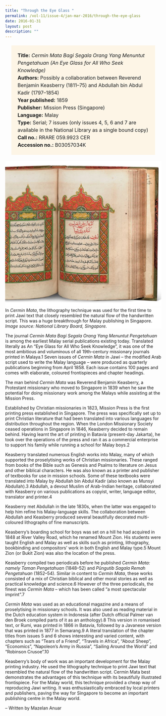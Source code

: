 ```yaml
---
title: "Through the Eye Glass "
permalink: /vol-11/issue-4/jan-mar-2016/through-the-eye-glass
date: 2016-01-31
layout: post
description: ""
---
```

<span style="background-colour: #fdf5e6; padding: 20px; margin: 20px; background:#fdf5e6; display:block; font-size:1rem; line-height:1.5rem;"> 
	<b>Title:</b> <i>Cermin Mata Bagi Segala Orang Yang 
	Menuntut Pengetahuan (An Eye Glass for All Who Seek Knowledge)</i><br>
<b>Authors:</b> Possibly a collaboration between Reverend Benjamin Keasberry (1811–75) and Abdullah bin Abdul Kadir (1797–1854)<br>
<b>Year published:</b> 1859<br>
<b>Publisher:</b> Mission Press (Singapore)<br>
<b>Language:</b> Malay<br>
<b>Type:</b> Serial; 7 issues (only issues 4, 5, 6 and 7 are available in the National Library as a single bound copy)<br>
<b>Call no.:</b> RRARE 059.9923 CER<br>
<b>Accession no.:</b> B03057034K
</span>

<img src="/images/vol-11-issue-4/through-the-eye-glass/E1.JPG">
<div style="background-color: white;">In <i>Cermin Mata</i>, the lithography technique was used for the first time to print Jawi text that closely resembled the natural flow of the handwritten script. This was a huge breakthrough for Malay publishing in Singapore. <i>Image source: National Library Board, Singapore.</i></div>

The journal *Cermin Mata Bagi Segala Orang Yang Menuntut Pengetahuan* is among the earliest Malay serial publications existing today. Translated literally as An “Eye Glass for All Who Seek Knowledge”, it was one of the most ambitious and voluminous of all 19th-century missionary journals printed in Malaya.1 Seven issues of *Cermin Mata* in Jawi – the modified Arab script used to 
write the Malay language – were produced as quarterly publications beginning from April 1858. Each issue contains 100 pages and comes with elaborate, coloured frontispieces and chapter headings.

The man behind *Cermin Mata* was Reverend Benjamin Keasberry, a Protestant missionary who moved to Singapore in 1839 when he saw the potential for doing missionary work among the Malays while assisting at the Mission Press.

Established by Christian missionaries in 1823, Mission Press is the first printing press established in Singapore. The press was specifically set up to print Christian literature that had been translated into various languages for distribution throughout the region. When the London 
Missionary Society ceased operations in Singapore in 1846, Keasberry decided to remain behind. Having learnt the art of printing in Batavia (present-day Jakarta), he took over the operations of the press and ran it as a commercial enterprise to support his family while running a school for Malay boys.2

Keasberry translated numerous English works into Malay, many of which supported the proselytising works of Christian missionaries. These ranged from books of the Bible such as Genesis and Psalms to literature on Jesus and other biblical characters. He was also known as a printer and publisher of textbooks for use in mission schools. Some of these textbooks were translated into 
Malay by Abdullah bin Abdul Kadir (also known as Munsyi Abdullah).3 Abdullah, a devout Muslim of Arab-Indian heritage, collaborated with Keasberry on various publications as copyist, writer, language editor, translator and printer.4

Keasberry met Abdullah in the late 1830s, when the latter was engaged to help him refine his Malay-language skills. The collaboration between Abdullah and 
Keasberry produced several beautifully decorated multi-coloured lithographs of fine manuscripts. 

Keasberry’s boarding school for boys was set on a hill he had acquired in 1848 at River Valley Road, which he renamed Mount Zion. His students were taught English and Malay as well as skills such as printing, lithography, bookbinding and compositors’ work in both English and 
Malay type.5 Mount Zion (or Bukit Zion) was also the location of the press.

Keasberry compiled two periodicals before he published *Cermin Mata: namely Taman Pengetahuan* (1848–52) and *Pŭngutib Sagala Remah Pengetahuan* (1852–54). Similar in content to *Cermin Mata*, these works consisted of a mix of Christian biblical and other moral stories as well as practical knowledge and science.6 However of the three periodicals, the finest was *Cermin Mata* – which has been called “a most spectacular imprint”.7

*Cermin Mata* was used as an educational magazine and a means of proselytising in missionary schools. It was also used as reading material in the Dutch education 
system in Indonesia (after Dutch official Palmer van den Broek compiled parts of it as an anthology).8 This version in romanised text, or Rumi, was printed in 1866 
in Batavia, followed by a Javanese version that was printed in 1877 in Semarang.9 A literal translation of the chapter titles from issues 5 and 6 shows interesting and varied content, with chapters such as “Tears of a Friend”, “Travels in Africa”, “About Sheep”, “Economics”, “Napoleon’s Army in Russia”, “Sailing Around the World” and “Robinson Crusoe”.10

Keasberry’s body of work was an important development for the Malay printing industry. He used the lithography technique to print Jawi text that resembled the natural 
flow of the handwritten script. Cermin Mata best demonstrates the advantages of this technique with its beautifully illustrated frontispiece. For the Malay world, this technique provided a cheap way of reproducing Jawi 
writing. It was enthusiastically embraced by local printers and publishers, paving the way for Singapore to become an important publishing centre in the Malay world. 

– Written by Mazelan Anuar